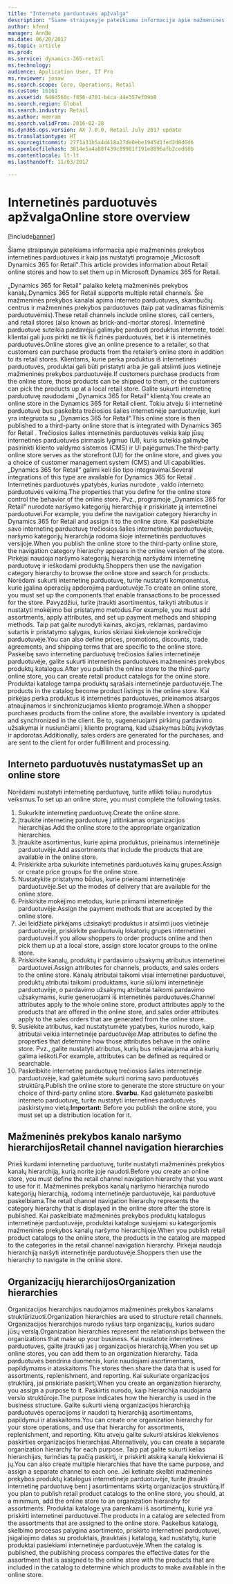 ```yaml
---
title: "Interneto parduotuvės apžvalga"
description: "Šiame straipsnyje pateikiama informacija apie mažmeninės prekybos internetines parduotuves ir kaip jas nustatyti programoje „Microsoft Dynamics 365 for Retail‟."
author: kfend
manager: AnnBe
ms.date: 06/20/2017
ms.topic: article
ms.prod: 
ms.service: dynamics-365-retail
ms.technology: 
audience: Application User, IT Pro
ms.reviewer: josaw
ms.search.scope: Core, Operations, Retail
ms.custom: 16161
ms.assetid: 646d560c-f856-4701-b4ca-44e357ef09b8
ms.search.region: Global
ms.search.industry: Retail
ms.author: meeram
ms.search.validFrom: 2016-02-28
ms.dyn365.ops.version: AX 7.0.0, Retail July 2017 update
ms.translationtype: HT
ms.sourcegitcommit: 2771a31b5a4d418a27de0ebe1945d1fed2d8d6d6
ms.openlocfilehash: 3814e5a4a88f439c89981f191e8896afb2ced68b
ms.contentlocale: lt-lt
ms.lasthandoff: 11/03/2017

---
```


# <a name="online-store-overview"></a><span data-ttu-id="ca0ec-103">Internetinės parduotuvės apžvalga</span><span class="sxs-lookup"><span data-stu-id="ca0ec-103">Online store overview</span></span>

[!include[banner](includes/banner.md)]


<span data-ttu-id="ca0ec-104">Šiame straipsnyje pateikiama informacija apie mažmeninės prekybos internetines parduotuves ir kaip jas nustatyti programoje „Microsoft Dynamics 365 for Retail‟.</span><span class="sxs-lookup"><span data-stu-id="ca0ec-104">This article provides information about Retail online stores and how to set them up in Microsoft Dynamics 365 for Retail.</span></span>

<span data-ttu-id="ca0ec-105">„Dynamics 365 for Retail“ palaiko keletą mažmeninės prekybos kanalų.</span><span class="sxs-lookup"><span data-stu-id="ca0ec-105">Dynamics 365 for Retail supports multiple retail channels.</span></span> <span data-ttu-id="ca0ec-106">Šie mažmeninės prekybos kanalai apima interneto parduotuves, skambučių centrus ir mažmeninės prekybos parduotuves (taip pat vadinamas fizinėmis parduotuvėmis).</span><span class="sxs-lookup"><span data-stu-id="ca0ec-106">These retail channels include online stores, call centers, and retail stores (also known as brick-and-mortar stores).</span></span> <span data-ttu-id="ca0ec-107">Internetinė parduotuvė suteikia pardavėjui galimybę parduoti produktus internete, todėl klientai gali juos pirkti ne tik iš fizinės parduotuvės, bet ir iš internetinės parduotuvės.</span><span class="sxs-lookup"><span data-stu-id="ca0ec-107">Online stores give an online presence to a retailer, so that customers can purchase products from the retailer’s online store in addition to its retail stores.</span></span> <span data-ttu-id="ca0ec-108">Klientams, kurie perka produktus iš internetinės parduotuvės, produktai gali būti pristatyti arba jie gali atsiimti juos vietinėje mažmeninės prekybos parduotuvėje.</span><span class="sxs-lookup"><span data-stu-id="ca0ec-108">If customers purchase products from the online store, those products can be shipped to them, or the customers can pick the products up at a local retail store.</span></span> <span data-ttu-id="ca0ec-109">Galite sukurti internetinę parduotuvę naudodami „Dynamics 365 for Retail“ klientą.</span><span class="sxs-lookup"><span data-stu-id="ca0ec-109">You create an online store in the Dynamics 365 for Retail client.</span></span> <span data-ttu-id="ca0ec-110">Tokiu atveju ši internetinė parduotuvė bus paskelbta trečiosios šalies internetinėje parduotuvėje, kuri yra integruota su „Dynamics 365 for Retail“.</span><span class="sxs-lookup"><span data-stu-id="ca0ec-110">This online store is then published to a third-party online store that is integrated with Dynamics 365 for Retail .</span></span> <span data-ttu-id="ca0ec-111">Trečiosios šalies internetinės parduotuvės veikia kaip jūsų internetinės parduotuvės pirmasis lygmuo (UI), kuris suteikia galimybę pasirinkti kliento valdymo sistemos (CMS) ir UI pajėgumus.</span><span class="sxs-lookup"><span data-stu-id="ca0ec-111">The third-party online store serves as the storefront (UI) for the online store, and gives you a choice of customer management system (CMS) and UI capabilities.</span></span> <span data-ttu-id="ca0ec-112">„Dynamics 365 for Retail“ galimi keli šio tipo integravimai.</span><span class="sxs-lookup"><span data-stu-id="ca0ec-112">Several integrations of this type are available for Dynamics 365 for Retail .</span></span> <span data-ttu-id="ca0ec-113">Internetinės parduotuvės ypatybės, kurias nurodote , valdo interneto parduotuvės veikimą.</span><span class="sxs-lookup"><span data-stu-id="ca0ec-113">The properties that you define for the online store control the behavior of the online store.</span></span> <span data-ttu-id="ca0ec-114">Pvz., programoje „Dynamics 365 for Retail“ nurodote naršymo kategorijų hierarchiją ir priskiriate ją internetinei parduotuvei.</span><span class="sxs-lookup"><span data-stu-id="ca0ec-114">For example, you define the navigation category hierarchy in Dynamics 365 for Retail and assign it to the online store.</span></span> <span data-ttu-id="ca0ec-115">Kai paskelbiate savo internetinę parduotuvę trečiosios šalies internetinėje parduotuvėje, naršymo kategorijų hierarchija rodoma šioje internetinės parduotuvės versijoje.</span><span class="sxs-lookup"><span data-stu-id="ca0ec-115">When you publish the online store to the third-party online store, the navigation category hierarchy appears in the online version of the store.</span></span> <span data-ttu-id="ca0ec-116">Pirkėjai naudoja naršymo kategorijų hierarchiją naršydami internetinę parduotuvę ir ieškodami produktų.</span><span class="sxs-lookup"><span data-stu-id="ca0ec-116">Shoppers then use the navigation category hierarchy to browse the online store and search for products.</span></span> <span data-ttu-id="ca0ec-117">Norėdami sukurti internetinę parduotuvę, turite nustatyti komponentus, kurie įgalina operacijų apdorojimą parduotuvėje.</span><span class="sxs-lookup"><span data-stu-id="ca0ec-117">To create an online store, you must set up the components that enable transactions to be processed for the store.</span></span> <span data-ttu-id="ca0ec-118">Pavyzdžiui, turite įtraukti asortimentus, taikyti atributus ir nustatyti mokėjimo bei pristatymo metodus.</span><span class="sxs-lookup"><span data-stu-id="ca0ec-118">For example, you must add assortments, apply attributes, and set up payment methods and shipping methods.</span></span> <span data-ttu-id="ca0ec-119">Taip pat galite nurodyti kainas, akcijas, reklamas, pardavimo sutartis ir pristatymo sąlygas, kurios skiriasi kiekvienoje konkrečioje parduotuvėje.</span><span class="sxs-lookup"><span data-stu-id="ca0ec-119">You can also define prices, promotions, discounts, trade agreements, and shipping terms that are specific to the online store.</span></span> <span data-ttu-id="ca0ec-120">Paskelbę savo internetinę parduotuvę trečiosios šalies internetinėje parduotuvėje, galite sukurti internetinės parduotuvės mažmeninės prekybos produktų katalogus.</span><span class="sxs-lookup"><span data-stu-id="ca0ec-120">After you publish the online store to the third-party online store, you can create retail product catalogs for the online store.</span></span> <span data-ttu-id="ca0ec-121">Produktai kataloge tampa produktų sąrašais internetinėje parduotuvėje.</span><span class="sxs-lookup"><span data-stu-id="ca0ec-121">The products in the catalog become product listings in the online store.</span></span> <span data-ttu-id="ca0ec-122">Kai pirkėjas perka produktus iš internetinės parduotuvės, prieinamos atsargos atnaujinamos ir sinchronizuojamos kliento programoje.</span><span class="sxs-lookup"><span data-stu-id="ca0ec-122">When a shopper purchases products from the online store, the available inventory is updated and synchronized in the client.</span></span> <span data-ttu-id="ca0ec-123">Be to, sugeneruojami pirkimų pardavimo užsakymai ir nusiunčiami į kliento programą, kad užsakymas būtų įvykdytas ir apdorotas.</span><span class="sxs-lookup"><span data-stu-id="ca0ec-123">Additionally, sales orders are generated for the purchases, and are sent to the client for order fulfillment and processing.</span></span>

## <a name="set-up-an-online-store"></a><span data-ttu-id="ca0ec-124">Interneto parduotuvės nustatymas</span><span class="sxs-lookup"><span data-stu-id="ca0ec-124">Set up an online store</span></span>
<span data-ttu-id="ca0ec-125">Norėdami nustatyti internetinę parduotuvę, turite atlikti toliau nurodytus veiksmus.</span><span class="sxs-lookup"><span data-stu-id="ca0ec-125">To set up an online store, you must complete the following tasks.</span></span>

1.  <span data-ttu-id="ca0ec-126">Sukurkite internetinę parduotuvę.</span><span class="sxs-lookup"><span data-stu-id="ca0ec-126">Create the online store.</span></span>
2.  <span data-ttu-id="ca0ec-127">Įtraukite internetinę parduotuvę į atitinkamas organizacijos hierarchijas.</span><span class="sxs-lookup"><span data-stu-id="ca0ec-127">Add the online store to the appropriate organization hierarchies.</span></span>
3.  <span data-ttu-id="ca0ec-128">Įtraukite asortimentus, kurie apima produktus, prieinamus internetinėje parduotuvėje.</span><span class="sxs-lookup"><span data-stu-id="ca0ec-128">Add assortments that include the products that are available in the online store.</span></span>
4.  <span data-ttu-id="ca0ec-129">Priskirkite arba sukurkite internetinės parduotuvės kainų grupes.</span><span class="sxs-lookup"><span data-stu-id="ca0ec-129">Assign or create price groups for the online store.</span></span>
5.  <span data-ttu-id="ca0ec-130">Nustatykite pristatymo būdus, kurie prieinami internetinėje parduotuvėje.</span><span class="sxs-lookup"><span data-stu-id="ca0ec-130">Set up the modes of delivery that are available for the online store.</span></span>
6.  <span data-ttu-id="ca0ec-131">Priskirkite mokėjimo metodus, kurie priimami internetinėje parduotuvėje.</span><span class="sxs-lookup"><span data-stu-id="ca0ec-131">Assign the payment methods that are accepted by the online store.</span></span>
7.  <span data-ttu-id="ca0ec-132">Jei leidžiate pirkėjams užsisakyti produktus ir atsiimti juos vietinėje parduotuvėje, priskirkite parduotuvių lokatorių grupes internetinei parduotuvei.</span><span class="sxs-lookup"><span data-stu-id="ca0ec-132">If you allow shoppers to order products online and then pick them up at a local store, assign store locator groups to the online store.</span></span>
8.  <span data-ttu-id="ca0ec-133">Priskirkite kanalų, produktų ir pardavimo užsakymų atributus internetinei parduotuvei.</span><span class="sxs-lookup"><span data-stu-id="ca0ec-133">Assign attributes for channels, products, and sales orders to the online store.</span></span> <span data-ttu-id="ca0ec-134">Kanalų atributai taikomi visai internetinei parduotuvei, produktų atributai taikomi produktams, kurie siūlomi internetinėje parduotuvėje, o pardavimo užsakymų atributai taikomi pardavimo užsakymams, kurie generuojami iš internetinės parduotuvės.</span><span class="sxs-lookup"><span data-stu-id="ca0ec-134">Channel attributes apply to the whole online store, product attributes apply to the products that are offered in the online store, and sales order attributes apply to the sales orders that are generated from the online store.</span></span>
9.  <span data-ttu-id="ca0ec-135">Susiekite atributus, kad nustatytumėte ypatybes, kurios nurodo, kaip atributai veikia internetinėje parduotuvėje.</span><span class="sxs-lookup"><span data-stu-id="ca0ec-135">Map attributes to define the properties that determine how those attributes behave in the online store.</span></span> <span data-ttu-id="ca0ec-136">Pvz., galite nustatyti atributus, kurių bus reikalaujama arba kurių galima ieškoti.</span><span class="sxs-lookup"><span data-stu-id="ca0ec-136">For example, attributes can be defined as required or searchable.</span></span>
10. <span data-ttu-id="ca0ec-137">Paskelbkite internetinę parduotuvę trečiosios šalies internetinėje parduotuvėje, kad galėtumėte sukurti norimą savo parduotuvės struktūrą.</span><span class="sxs-lookup"><span data-stu-id="ca0ec-137">Publish the online store to generate the store structure on your choice of third-party online store.</span></span> <span data-ttu-id="ca0ec-138">**Svarbu.** Kad galėtumėte paskelbti interneto parduotuvę, turite nustatyti internetinės parduotuvės paskirstymo vietą.</span><span class="sxs-lookup"><span data-stu-id="ca0ec-138">**Important:** Before you publish the online store, you must set up a distribution location for it.</span></span>

## <a name="retail-channel-navigation-hierarchies"></a><span data-ttu-id="ca0ec-139">Mažmeninės prekybos kanalo naršymo hierarchijos</span><span class="sxs-lookup"><span data-stu-id="ca0ec-139">Retail channel navigation hierarchies</span></span>
<span data-ttu-id="ca0ec-140">Prieš kurdami internetinę parduotuvę, turite nustatyti mažmeninės prekybos kanalų hierarchiją, kurią norite joje naudoti.</span><span class="sxs-lookup"><span data-stu-id="ca0ec-140">Before you create an online store, you must define the retail channel navigation hierarchy that you want to use for it.</span></span> <span data-ttu-id="ca0ec-141">Mažmeninės prekybos kanalų naršymo hierarchija nurodo kategorijų hierarchiją, rodomą internetinėje parduotuvėje, kai parduotuvė paskelbiama.</span><span class="sxs-lookup"><span data-stu-id="ca0ec-141">The retail channel navigation hierarchy represents the category hierarchy that is displayed in the online store after the store is published.</span></span> <span data-ttu-id="ca0ec-142">Kai paskelbiate mažmeninės prekybos produktų katalogus internetinėje parduotuvėje, produktai kataloge susiejami su kategorijomis mažmeninės prekybos kanalų naršymo hierarchijoje.</span><span class="sxs-lookup"><span data-stu-id="ca0ec-142">When you publish retail product catalogs to the online store, the products in the catalog are mapped to the categories in the retail channel navigation hierarchy.</span></span> <span data-ttu-id="ca0ec-143">Pirkėjai naudoja hierarchiją naršyti internetinėje parduotuvėje.</span><span class="sxs-lookup"><span data-stu-id="ca0ec-143">Shoppers then use the hierarchy to navigate in the online store.</span></span>

## <a name="organization-hierarchies"></a><span data-ttu-id="ca0ec-144">Organizacijų hierarchijos</span><span class="sxs-lookup"><span data-stu-id="ca0ec-144">Organization hierarchies</span></span>
<span data-ttu-id="ca0ec-145">Organizacijos hierarchijos naudojamos mažmeninės prekybos kanalams struktūrizuoti.</span><span class="sxs-lookup"><span data-stu-id="ca0ec-145">Organization hierarchies are used to structure retail channels.</span></span> <span data-ttu-id="ca0ec-146">Organizacijos hierarchijos nurodo ryšius tarp organizacijų, kurios sudaro jūsų verslą.</span><span class="sxs-lookup"><span data-stu-id="ca0ec-146">Organization hierarchies represent the relationships between the organizations that make up your business.</span></span> <span data-ttu-id="ca0ec-147">Kai nustatote internetines parduotuves, galite įtraukti jas į organizacijos hierarchiją.</span><span class="sxs-lookup"><span data-stu-id="ca0ec-147">When you set up online stores, you can add them to an organization hierarchy.</span></span> <span data-ttu-id="ca0ec-148">Tada parduotuvės bendrina duomenis, kurie naudojami asortimentams, papildymams ir ataskaitoms.</span><span class="sxs-lookup"><span data-stu-id="ca0ec-148">The stores then share the data that is used for assortments, replenishment, and reporting.</span></span> <span data-ttu-id="ca0ec-149">Kai sukuriate organizacijos struktūrą, jai priskiriate paskirtį.</span><span class="sxs-lookup"><span data-stu-id="ca0ec-149">When you create an organization hierarchy, you assign a purpose to it.</span></span> <span data-ttu-id="ca0ec-150">Paskirtis nurodo, kaip hierarchija naudojama verslo struktūroje.</span><span class="sxs-lookup"><span data-stu-id="ca0ec-150">The purpose indicates how the hierarchy is used in the business structure.</span></span> <span data-ttu-id="ca0ec-151">Galite sukurti vieną organizacijos hierarchiją parduotuvės operacijoms ir naudoti tą hierarchiją asortimentams, papildymui ir ataskaitoms.</span><span class="sxs-lookup"><span data-stu-id="ca0ec-151">You can create one organization hierarchy for your store operations, and use that hierarchy for assortments, replenishment, and reporting.</span></span> <span data-ttu-id="ca0ec-152">Kitu atveju galite sukurti atskiras kiekvienos paskirties organizacijos hierarchijas.</span><span class="sxs-lookup"><span data-stu-id="ca0ec-152">Alternatively, you can create a separate organization hierarchy for each purpose.</span></span> <span data-ttu-id="ca0ec-153">Taip pat galite sukurti kelias hierarchijas, turinčias tą pačią paskirtį, ir priskirti atskirą kanalą kiekvienai iš jų.</span><span class="sxs-lookup"><span data-stu-id="ca0ec-153">You can also create multiple hierarchies that have the same purpose, and assign a separate channel to each one.</span></span> <span data-ttu-id="ca0ec-154">Jei ketinate skelbti mažmeninės prekybos produktų katalogus internetinėje parduotuvėje, turite įtraukti internetinę parduotuvę bent į asortimentams skirtą organizacijos struktūrą.</span><span class="sxs-lookup"><span data-stu-id="ca0ec-154">If you plan to publish retail product catalogs to the online store, you should, at a minimum, add the online store to an organization hierarchy for assortments.</span></span> <span data-ttu-id="ca0ec-155">Produktai kataloge yra parenkami iš asortimentų, kurie yra priskirti internetinei parduotuvei.</span><span class="sxs-lookup"><span data-stu-id="ca0ec-155">The products in a catalog are selected from the assortments that are assigned to the online store.</span></span> <span data-ttu-id="ca0ec-156">Paskelbus katalogą, skelbimo procesas palygina asortimento, priskirto internetinei parduotuvei, įsigaliojimo datas su produktais, įtrauktais į katalogą, kad nustatytų, kurie produktai pasiekiami internetinėje parduotuvėje.</span><span class="sxs-lookup"><span data-stu-id="ca0ec-156">When the catalog is published, the publishing process compares the effective dates for the assortment that is assigned to the online store with the products that are included in the catalog to determine which products to make available in the online store.</span></span>




